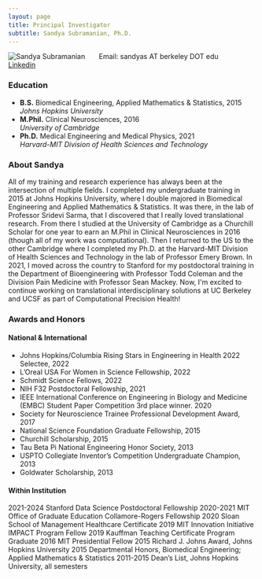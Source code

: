 ```yaml
---
layout: page
title: Principal Investigator
subtitle: Sandya Subramanian, Ph.D.
---
```


<img src="/assets/img/20220609_0469_SSubramanian_cropped.jpg"
style="float: left; margin-right: 2em;"
srcset="/assets/img/20220609_0469_SSubramanian_cropped.jpg 4124w, /assets/img/Ssubramanian_2000.jpg 2000w, /assets/img/Ssubramanian_1000.jpg 1000w, /assets/img/Ssubramanian_720.jpg 720w, /assets/img/SSubramanian_crop.jpg 500w, /assets/img/Ssubramanian_150.jpg 150w"
sizes="(min-width: 1110px) calc(25vw - 20px), ((min-width: 660px) and (max-width: 1100px)) calc(33vw - 20px), ((min-width: 300px) and (max-width: 650px)) calc(40vw - 20px), 150px"
alt="Sandya Subramanian">

Email: sandyas AT berkeley DOT edu\
[Linkedin](https://www.linkedin.com/in/sandya-subramanian/)

### Education
  - **B.S.** Biomedical Engineering, Applied Mathematics & Statistics, 2015\
    *Johns Hopkins University*
  - **M.Phil.** Clinical Neurosciences, 2016\
    *University of Cambridge*
  - **Ph.D.** Medical Engineering and Medical Physics, 2021\
    *Harvard-MIT Division of Health Sciences and Technology*

### About Sandya
All of my training and research experience has always been at the intersection of multiple fields. I completed my undergraduate training in 2015 at Johns Hopkins University, where I double majored in Biomedical Engineering and Applied Mathematics & Statistics. It was there, in the lab of Professor Sridevi Sarma, that I discovered that I really loved translational research. From there I studied at the University of Cambridge as a Churchill Scholar for one year to earn an M.Phil in Clinical Neurosciences in 2016 (though all of my work was computational). Then I returned to the US to the other Cambridge where I completed my Ph.D. at the Harvard-MIT Division of Health Sciences and Technology in the lab of Professor Emery Brown. In 2021, I moved across the country to Stanford for my postdoctoral training in the Department of Bioengineering with Professor Todd Coleman and the Division Pain Medicine with Professor Sean Mackey. Now, I'm excited to continue working on translational interdisciplinary solutions at UC Berkeley and UCSF as part of Computational Precision Health!

### Awards and Honors

#### National & International 
- Johns Hopkins/Columbia Rising Stars in Engineering in Health 2022 Selectee, 2022
- L’Oreal USA For Women in Science Fellowship, 2022
- Schmidt Science Fellows, 2022
- NIH F32 Postdoctoral Fellowship, 2021
- IEEE International Conference on Engineering in Biology and Medicine (EMBC) Student Paper Competition 3rd place winner. 2020
- Society for Neuroscience Trainee Professional Development Award, 2017
- National Science Foundation Graduate Fellowship, 2015
- Churchill Scholarship, 2015
- Tau Beta Pi National Engineering Honor Society, 2013
- USPTO Collegiate Inventor’s Competition Undergraduate Champion, 2013
- Goldwater Scholarship, 2013

#### Within Institution
2021-2024	Stanford Data Science Postdoctoral Fellowship
2020-2021	MIT Office of Graduate Education Collamore-Rogers Fellowship 
2020	Sloan School of Management Healthcare Certificate
2019	MIT Innovation Initiative IMPACT Program Fellow 
2019	Kauffman Teaching Certificate Program Graduate
2016	MIT Presidential Fellow
2015	Richard J. Johns Award, Johns Hopkins University 
2015	Departmental Honors, Biomedical Engineering; Applied Mathematics & Statistics
2011-2015	Dean’s List, Johns Hopkins University, all semesters


